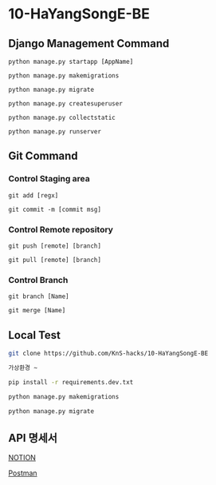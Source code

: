 # 10-HaYangSongE-BE



## Django Management Command

`
python manage.py startapp [AppName]
`

`
python manage.py makemigrations
`

`python manage.py migrate
`

`python manage.py createsuperuser
`

`python manage.py collectstatic
`

`python manage.py runserver
`

## Git Command

### Control Staging area
`
git add [regx]
`

`
git commit -m [commit msg]
`

### Control Remote repository
`
git push [remote] [branch]
`

`git pull [remote] [branch]`  

### Control Branch

`
git branch [Name]
`

`
git merge [Name]
`

## Local Test

```bash
git clone https://github.com/KnS-hacks/10-HaYangSongE-BE

가상환경 ~

pip install -r requirements.dev.txt

python manage.py makemigrations

python manage.py migrate
```

## API 명세서
[NOTION](https://www.notion.so/API-2b18be0c61c3464e996b991676b87c82)

[Postman](https://www.postman.com/bold-satellite-818814/workspace/vacstage/overview)